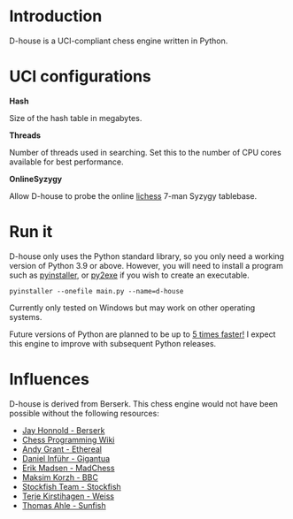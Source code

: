 # Introduction
D-house is a UCI-compliant chess engine written in Python.

# UCI configurations

**Hash**

Size of the hash table in megabytes.

**Threads**

Number of threads used in searching. Set this to the number of CPU cores available for best performance.

**OnlineSyzygy**

Allow D-house to probe the online [lichess](https://tablebase.lichess.ovh) 7-man Syzygy tablebase.

# Run it
D-house only uses the Python standard library, so you only need a working version of Python 3.9 or above.
However, you will need to install a program such as 
[pyinstaller](https://pypi.org/project/pyinstaller/), or [py2exe](https://pypi.org/project/py2exe/) if you wish to create an executable. 
```
pyinstaller --onefile main.py --name=d-house
```
Currently only tested on Windows but may work on other operating systems.

Future versions of Python are planned to be up to [5 times faster!](https://github.com/markshannon/faster-cpython/blob/master/plan.md) I expect this engine to improve with subsequent Python releases.

# Influences
D-house is derived from Berserk. This chess engine would not have been possible without the following resources:
* [Jay Honnold - Berserk](https://github.com/jhonnold/berserk)<br/>
* [Chess Programming Wiki](https://www.chessprogramming.org/Main_Page)<br/>
* [Andy Grant - Ethereal](https://github.com/AndyGrant/Ethereal)<br/>
* [Daniel Inführ - Gigantua](https://github.com/Gigantua/Gigantua)<br/>
* [Erik Madsen - MadChess](https://www.madchess.net/)<br/>
* [Maksim Korzh - BBC](https://github.com/maksimKorzh/bbc)<br/>
* [Stockfish Team - Stockfish](https://github.com/official-stockfish/Stockfish)<br/>
* [Terje Kirstihagen - Weiss](https://github.com/TerjeKir/weiss)<br/>
* [Thomas Ahle - Sunfish](https://github.com/thomasahle/sunfish)<br/>
